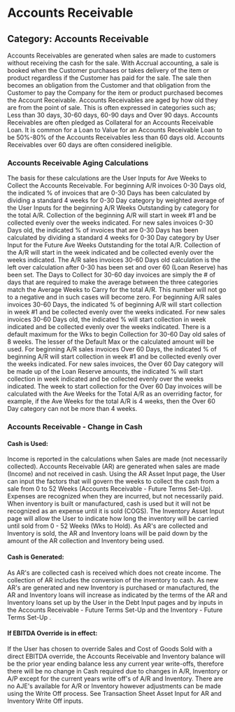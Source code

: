 # Accounts Receivable
## Category: Accounts Receivable
Accounts Receivables are generated when sales are made to customers without receiving the cash for the sale. With Accrual accounting, a sale is booked when the Customer purchases or takes delivery of the item or product regardless if the Customer has paid for the sale. The sale then becomes an obligation from the Customer and that obligation from the Customer to pay the Company for the item or product purchased becomes the Account Receivable.
Accounts Receivables are aged by how old they are from the point of sale. This is often expressed in categories such as; Less than 30 days, 30-60 days, 60-90 days and Over 90 days.
Accounts Receivables are often pledged as Collateral for an Accounts Receivable Loan. It is common for a Loan to Value for an Accounts Receivable Loan to be 50%-80% of the Accounts Receivables less than 60 days old. Accounts Receivables over 60 days are often considered ineligible.
### Accounts Receivable Aging Calculations
The basis for these calculations are the User Inputs for Ave Weeks to Collect the Accounts Receivable.
For beginning A/R invoices 0-30 Days old, the indicated % of invoices that are 0-30 Days has been calculated by dividing a standard 4 weeks for 0-30 Day category by weighted average of the User Inputs for the beginning A/R Weeks Outstanding by category for the total A/R. Collection of the beginning A/R will start in week #1 and be collected evenly over the weeks indicated.
For new sales invoices 0-30 Days old, the indicated % of invoices that are 0-30 Days has been calculated by dividing a standard 4 weeks for 0-30 Day category by User Input for the Future Ave Weeks Outstanding for the total A/R. Collection of the A/R will start in the week indicated and be collected evenly over the weeks indicated.
The A/R sales invoices 30-60 Days old calculation is the left over calculation after 0-30 has been set and over 60 (Loan Reserve) has been set. The Days to Collect for 30-60 day invoices are simply the # of days that are required to make the average between the three categories match the Average Weeks to Carry for the total A/R. This number will not go to a negative and in such cases will become zero.
For beginning A/R sales invoices 30-60 Days, the indicated % of beginning A/R will start collection in week #1 and be collected evenly over the weeks indicated. For new sales invoices 30-60 Days old, the indicated % will start collection in week indicated and be collected evenly over the weeks indicated.
There is a default maximum for the Wks to begin Collection for 30-60 Day old sales of 8 weeks. The lesser of the Default Max or the calculated amount will be used.
For beginning A/R sales invoices Over 60 Days, the indicated % of beginning A/R will start collection in week #1 and be collected evenly over the weeks indicated.
For new sales invoices, the Over 60 Day category will be made up of the Loan Reserve amounts, the indicated % will start collection in week indicated and be collected evenly over the weeks indicated. The week to start collection for the Over 60 Day invoices will be calculated with the Ave Weeks for the Total A/R as an overriding factor, for example, if the Ave Weeks for the total A/R is 4 weeks, then the Over 60 Day category can not be more than 4 weeks.
### Accounts Receivable - Change in Cash
#### Cash is Used:
Income is reported in the calculations when Sales are made (not necessarily collected). Accounts Receivable (AR) are generated when sales are made (Income) and not received in cash. Using the AR Asset Input page, the User can input the factors that will govern the weeks to collect the cash from a sale from 0 to 52 Weeks (Accounts Receivable - Future Terms Set-Up).
Expenses are recognized when they are incurred, but not necessarily paid. When inventory is built or manufactured, cash is used but it will not be recognized as an expense until it is sold (COGS). The Inventory Asset Input page will allow the User to indicate how long the inventory will be carried until sold from 0 - 52 Weeks (Wks to Hold).
As AR's are collected and Inventory is sold, the AR and Inventory loans will be paid down by the amount of the AR collection and Inventory being used.
#### Cash is Generated:
As AR's are collected cash is received which does not create income. The collection of AR includes the conversion of the inventory to cash.
As new AR's are generated and new Inventory is purchased or manufactured, the AR and Inventory loans will increase as indicated by the terms of the AR and Inventory loans set up by the User in the Debt Input pages and by inputs in the Accounts Receivable - Future Terms Set-Up  and the Inventory - Future Terms Set-Up .
#### If EBITDA Override is in effect:
If the User has chosen to override Sales and Cost of Goods Sold with a direct EBITDA override, the Accounts Receivable and Inventory balance will be the prior year ending balance less any current year write-offs, therefore there will be no change in Cash required due to changes in A/R, Inventory or A/P except for the current years write off's of A/R and Inventory. There are no AJE's available for A/R or Inventory however adjustments can be made using the Write Off process. See Transaction Sheet Asset Input for AR and Inventory Write Off inputs.
